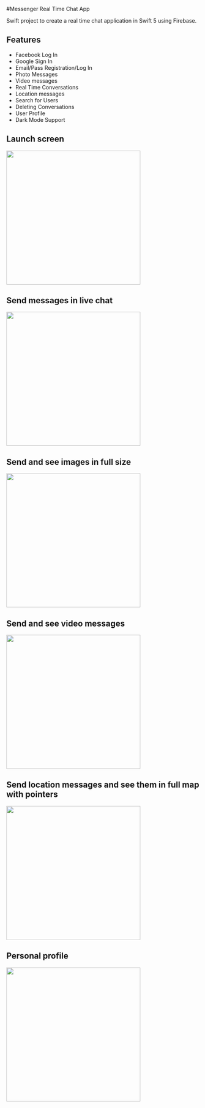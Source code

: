#Messenger Real Time Chat App

Swift project to create a real time chat application in Swift 5 using Firebase.

## Features
- Facebook Log In
- Google Sign In
- Email/Pass Registration/Log In
- Photo Messages
- Video messages
- Real Time Conversations
- Location messages
- Search for Users
- Deleting Conversations
- User Profile
- Dark Mode Support

## Launch screen

<img src="https://github.com/MichaelNovosad/Messenger/blob/main/screenshots/Simulator%20Screen%20Shot%20-%20iPhone%2013%20Pro%20-%202022-09-13%20at%2021.11.23.png" width="350x250">

## Send messages in live chat

<img src="https://github.com/MichaelNovosad/Messenger/blob/main/screenshots/Simulator%20Screen%20Shot%20-%20iPhone%2013%20Pro%20-%202022-09-13%20at%2021.24.32.png" width="350x250">

## Send and see images in full size

<img src="https://github.com/MichaelNovosad/Messenger/blob/main/screenshots/Simulator%20Screen%20Shot%20-%20iPhone%2013%20Pro%20-%202022-09-13%20at%2021.13.36.png" width="350x250">

## Send and see video messages

<img src="https://github.com/MichaelNovosad/Messenger/blob/main/screenshots/Simulator%20Screen%20Shot%20-%20iPhone%2013%20Pro%20-%202022-09-13%20at%2021.12.48.png" width="350x250">

## Send location messages and see them in full map with pointers

<img src="https://github.com/MichaelNovosad/Messenger/blob/main/screenshots/Simulator%20Screen%20Shot%20-%20iPhone%2013%20Pro%20-%202022-09-13%20at%2021.12.13.png" width="350x250">

## Personal profile

<img src="https://github.com/MichaelNovosad/Messenger/blob/main/screenshots/Simulator%20Screen%20Shot%20-%20iPhone%2013%20Pro%20-%202022-09-13%20at%2021.13.52.png" width="350x250">
